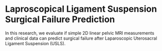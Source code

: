 # Laproscopical Ligament Suspension Surgical Failure Prediction
In this research, we evaluate if simple 2D linear pelvic MRI measurements and clinical data can predict surgical failure after Laparoscopic Uterosacral Ligament Suspension (USLS). 

